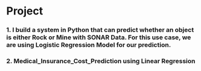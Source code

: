 # Project

### 1. I build a system in Python that can predict whether an object is either Rock or Mine with SONAR Data. For this use case, we are using Logistic Regression Model for our prediction. 
### 2. Medical_Insurance_Cost_Prediction using Linear Regression
